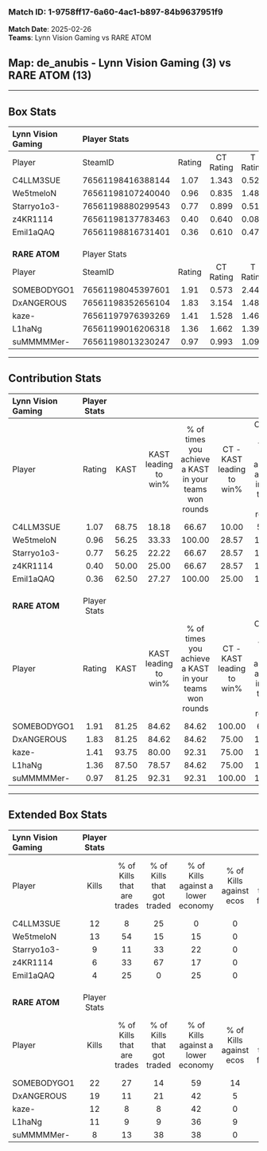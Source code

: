### Match ID: 1-9758ff17-6a60-4ac1-b897-84b9637951f9  
**Match Date**: 2025-02-26  
**Teams**: Lynn Vision Gaming vs RARE ATOM  

## **Map**: de_anubis - Lynn Vision Gaming (3) vs RARE ATOM (13)  
---  

## Box Stats  

| **Lynn Vision Gaming** | Player Stats      |        |           |          |       |       |       |         |        |      |     |
| :- | :- | :-: | :-: | :-: | :-: | :-: | :-: | :-: | :-: | :-: | :-: |
| Player                 | SteamID           | Rating | CT Rating | T Rating | KAST  |  ADR  | Kills | Assists | Deaths | K/D  | HS% |
| C4LLM3SUE              | 76561198416388144 |  1.07  |   1.343   |  0.529   | 68.75 | 85.8  |  12   |    3    |   13   | 0.92 | 33  |
| We5tmeloN              | 76561198107240040 |  0.96  |   0.835   |  1.486   | 56.25 | 65.8  |  13   |    2    |   13   | 1.00 | 53  |
| Starryo1o3-            | 76561198880299543 |  0.77  |   0.899   |  0.517   | 56.25 | 89.6  |   9   |    4    |   15   | 0.60 | 44  |
| z4KR1114               | 76561198137783463 |  0.40  |   0.640   |  0.086   | 50.00 | 45.2  |   6   |    1    |   15   | 0.40 | 50  |
| Emil1aQAQ              | 76561198816731401 |  0.36  |   0.610   |  0.479   | 62.50 | 43.5  |   4   |    4    |   16   | 0.25 | 25  |
|                        |                   |        |           |          |       |       |       |         |        |      |     |
|                        |                   |        |           |          |       |       |       |         |        |      |     |
|                        |                   |        |           |          |       |       |       |         |        |      |     |
| **RARE ATOM**          | Player Stats      |        |           |          |       |       |       |         |        |      |     |
| Player                 | SteamID           | Rating | CT Rating | T Rating | KAST  |  ADR  | Kills | Assists | Deaths | K/D  | HS% |
| SOMEBODYGO1            | 76561198045397601 |  1.91  |   0.573   |  2.445   | 81.25 | 113.5 |  22   |    0    |   9    | 2.44 | 63  |
| DxANGEROUS             | 76561198352656104 |  1.83  |   3.154   |  1.488   | 81.25 | 125.8 |  19   |    8    |   9    | 2.11 | 52  |
| kaze-                  | 76561197976393269 |  1.41  |   1.528   |  1.461   | 93.75 | 73.6  |  12   |    2    |   7    | 1.71 | 41  |
| L1haNg                 | 76561199016206318 |  1.36  |   1.662   |  1.394   | 87.50 | 90.4  |  11   |    7    |   8    | 1.38 | 81  |
| suMMMMMer-             | 76561198013230247 |  0.97  |   0.993   |  1.091   | 81.25 | 63.4  |   8   |    7    |   11   | 0.73 | 50  |
---  

## Contribution Stats  

| **Lynn Vision Gaming** | Player Stats |       |                      |                                                        |                           |                                                             |                          |                                                            |
| :- | :-: | :-: | :-: | :-: | :-: | :-: | :-: | :-: |
| Player                 |    Rating    | KAST  | KAST leading to win% | % of times you achieve a KAST in your teams won rounds | CT - KAST leading to win% | CT - % of times you achieve a KAST in your teams won rounds | T - KAST leading to win% | T - % of times you achieve a KAST in your teams won rounds |
| C4LLM3SUE              |     1.07     | 68.75 |        18.18         |                         66.67                          |           10.00           |                            50.00                            |          100.00          |                           100.00                           |
| We5tmeloN              |     0.96     | 56.25 |        33.33         |                         100.00                         |           28.57           |                           100.00                            |          50.00           |                           100.00                           |
| Starryo1o3-            |     0.77     | 56.25 |        22.22         |                         66.67                          |           28.57           |                           100.00                            |           0.00           |                            0.00                            |
| z4KR1114               |     0.40     | 50.00 |        25.00         |                         66.67                          |           28.57           |                           100.00                            |           0.00           |                            0.00                            |
| Emil1aQAQ              |     0.36     | 62.50 |        27.27         |                         100.00                         |           25.00           |                           100.00                            |          33.33           |                           100.00                           |
|                        |              |       |                      |                                                        |                           |                                                             |                          |                                                            |
|                        |              |       |                      |                                                        |                           |                                                             |                          |                                                            |
|                        |              |       |                      |                                                        |                           |                                                             |                          |                                                            |
| **RARE ATOM**          | Player Stats |       |                      |                                                        |                           |                                                             |                          |                                                            |
| Player                 |    Rating    | KAST  | KAST leading to win% | % of times you achieve a KAST in your teams won rounds | CT - KAST leading to win% | CT - % of times you achieve a KAST in your teams won rounds | T - KAST leading to win% | T - % of times you achieve a KAST in your teams won rounds |
| SOMEBODYGO1            |     1.91     | 81.25 |        84.62         |                         84.62                          |          100.00           |                            66.67                            |          81.82           |                           90.00                            |
| DxANGEROUS             |     1.83     | 81.25 |        84.62         |                         84.62                          |           75.00           |                           100.00                            |          88.89           |                           80.00                            |
| kaze-                  |     1.41     | 93.75 |        80.00         |                         92.31                          |           75.00           |                           100.00                            |          81.82           |                           90.00                            |
| L1haNg                 |     1.36     | 87.50 |        78.57         |                         84.62                          |           75.00           |                           100.00                            |          80.00           |                           80.00                            |
| suMMMMMer-             |     0.97     | 81.25 |        92.31         |                         92.31                          |          100.00           |                           100.00                            |          90.00           |                           90.00                            |
---  

## Extended Box Stats  

| **Lynn Vision Gaming** | Player Stats |                            |                            |                                    |                         |                              |                                 |        |                             |                                     |                          |                               |                            |
| :- | :-: | :-: | :-: | :-: | :-: | :-: | :-: | :-: | :-: | :-: | :-: | :-: | :-: |
| Player                 |    Kills     | % of Kills that are trades | % of Kills that got traded | % of Kills against a lower economy | % of Kills against ecos | % of Kills that are flawless | % of Kills that are close duels | Deaths | % of Deaths that get traded | % of Deaths against a lower economy | % of Deaths against ecos | % of Deaths that are flawless | % of Deaths that are close |
| C4LLM3SUE              |      12      |             8              |             25             |                 0                  |            0            |              33              |                0                |   13   |             15              |                 15                  |            0             |              69               |             0              |
| We5tmeloN              |      13      |             54             |             15             |                 15                 |            0            |              69              |                0                |   13   |              8              |                 15                  |            0             |              100              |             0              |
| Starryo1o3-            |      9       |             11             |             33             |                 22                 |            0            |              67              |                0                |   15   |              7              |                 13                  |            0             |              60               |             13             |
| z4KR1114               |      6       |             33             |             67             |                 17                 |            0            |              83              |               17                |   15   |             20              |                 13                  |            0             |              67               |             7              |
| Emil1aQAQ              |      4       |             25             |             0              |                 25                 |            0            |              75              |                0                |   16   |             31              |                 13                  |            0             |              56               |             6              |
|                        |              |                            |                            |                                    |                         |                              |                                 |        |                             |                                     |                          |                               |                            |
|                        |              |                            |                            |                                    |                         |                              |                                 |        |                             |                                     |                          |                               |                            |
|                        |              |                            |                            |                                    |                         |                              |                                 |        |                             |                                     |                          |                               |                            |
| **RARE ATOM**          | Player Stats |                            |                            |                                    |                         |                              |                                 |        |                             |                                     |                          |                               |                            |
| Player                 |    Kills     | % of Kills that are trades | % of Kills that got traded | % of Kills against a lower economy | % of Kills against ecos | % of Kills that are flawless | % of Kills that are close duels | Deaths | % of Deaths that get traded | % of Deaths against a lower economy | % of Deaths against ecos | % of Deaths that are flawless | % of Deaths that are close |
| SOMEBODYGO1            |      22      |             27             |             14             |                 59                 |           14            |              59              |                5                |   9    |             22              |                 33                  |            0             |              89               |             0              |
| DxANGEROUS             |      19      |             11             |             21             |                 42                 |            5            |              89              |                0                |   9    |             22              |                 56                  |            11            |              67               |             0              |
| kaze-                  |      12      |             8              |             8              |                 42                 |            0            |              75              |                8                |   7    |             29              |                 43                  |            0             |              57               |             0              |
| L1haNg                 |      11      |             9              |             9              |                 36                 |            9            |              55              |               18                |   8    |             38              |                 38                  |            0             |              50               |             13             |
| suMMMMMer-             |      8       |             13             |             38             |                 38                 |            0            |              63              |                0                |   11   |             27              |                 27                  |            0             |              45               |             0              |
